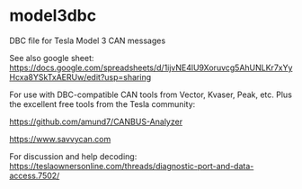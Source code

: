 # model3dbc
DBC file for Tesla Model 3 CAN messages

See also google sheet:
https://docs.google.com/spreadsheets/d/1ijvNE4lU9Xoruvcg5AhUNLKr7xYyHcxa8YSkTxAERUw/edit?usp=sharing

For use with DBC-compatible CAN tools from Vector, Kvaser, Peak, etc.
Plus the excellent free tools from the Tesla community:

https://github.com/amund7/CANBUS-Analyzer

https://www.savvycan.com

For discussion and help decoding:
https://teslaownersonline.com/threads/diagnostic-port-and-data-access.7502/
